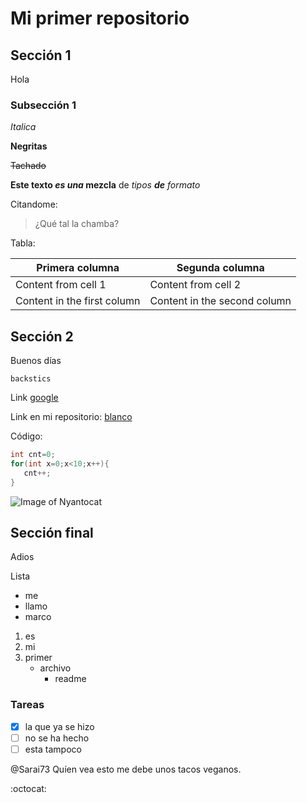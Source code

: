 # Mi primer repositorio
## Sección 1
Hola
### Subsección 1
*Italica*

**Negritas**

~~Tachado~~

**Este texto _es una_ mezcla** de _tipos **de** formato_

Citandome:

>¿Qué tal la chamba?

Tabla:

Primera columna | Segunda columna
------------ | -------------
Content from cell 1 | Content from cell 2
Content in the first column | Content in the second column


## Sección 2
Buenos días

`backstics`

Link [google](http://www.google.com)

Link en mi repositorio: [blanco](img/blanco.txt)

Código:
```C
int cnt=0;
for(int x=0;x<10;x++){
   cnt++;
}
```

![Image of Nyantocat](https://octodex.github.com/images/nyantocat.gif)

## Sección final
Adios

Lista

* me
* llamo
* marco

1. es
2. mi
3. primer
   - archivo
     - readme


### Tareas
- [x] la que ya se hizo
- [ ] no se ha hecho
- [ ] esta tampoco

@Sarai73 Quíen vea esto me debe unos tacos veganos.

:octocat:

